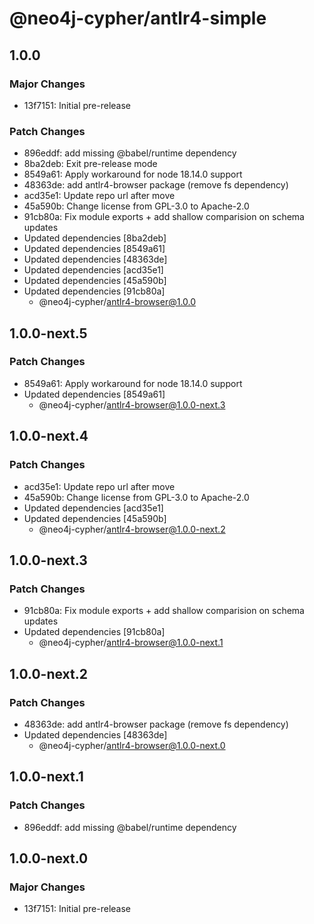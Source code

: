 # @neo4j-cypher/antlr4-simple

## 1.0.0

### Major Changes

- 13f7151: Initial pre-release

### Patch Changes

- 896eddf: add missing @babel/runtime dependency
- 8ba2deb: Exit pre-release mode
- 8549a61: Apply workaround for node 18.14.0 support
- 48363de: add antlr4-browser package (remove fs dependency)
- acd35e1: Update repo url after move
- 45a590b: Change license from GPL-3.0 to Apache-2.0
- 91cb80a: Fix module exports + add shallow comparision on schema updates
- Updated dependencies [8ba2deb]
- Updated dependencies [8549a61]
- Updated dependencies [48363de]
- Updated dependencies [acd35e1]
- Updated dependencies [45a590b]
- Updated dependencies [91cb80a]
  - @neo4j-cypher/antlr4-browser@1.0.0

## 1.0.0-next.5

### Patch Changes

- 8549a61: Apply workaround for node 18.14.0 support
- Updated dependencies [8549a61]
  - @neo4j-cypher/antlr4-browser@1.0.0-next.3

## 1.0.0-next.4

### Patch Changes

- acd35e1: Update repo url after move
- 45a590b: Change license from GPL-3.0 to Apache-2.0
- Updated dependencies [acd35e1]
- Updated dependencies [45a590b]
  - @neo4j-cypher/antlr4-browser@1.0.0-next.2

## 1.0.0-next.3

### Patch Changes

- 91cb80a: Fix module exports + add shallow comparision on schema updates
- Updated dependencies [91cb80a]
  - @neo4j-cypher/antlr4-browser@1.0.0-next.1

## 1.0.0-next.2

### Patch Changes

- 48363de: add antlr4-browser package (remove fs dependency)
- Updated dependencies [48363de]
  - @neo4j-cypher/antlr4-browser@1.0.0-next.0

## 1.0.0-next.1

### Patch Changes

- 896eddf: add missing @babel/runtime dependency

## 1.0.0-next.0

### Major Changes

- 13f7151: Initial pre-release
